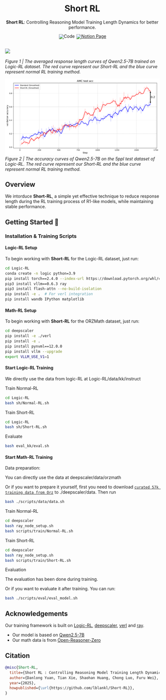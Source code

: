 <div align="center">

# Short RL

**Short RL**: Controlling Reasoning Model Training Length Dynamics for better performance.

<div>

</div>
</div>

<div align="center" style="line-height: 1;">
    <a href="https://github.com/lblankl/Short-RL" style="margin: 2px;"><img alt="Code" src="https://img.shields.io/badge/Short%20RL-0000?style=for-the-badge&logo=github&logoColor=000&logoColor=white" style="display: inline-block; vertical-align: middle;"/></a>
  

  <a href="https://www.notion.so/Short-RL-Controlling-Reasoning-Model-Training-Length-Dynamics-with-better-performance-1b298c6782a281059383edd683ab16c0" target="_blank">
  <img alt="Notion Page"
    src="https://img.shields.io/badge/Notion-%23000000.svg?style=for-the-badge&logo=notion&logoColor=white"/></a>

</div>

<div>
<br>

</div>

![](figure/kk-length.png)

*Figure 1 | The averaged response length curves of Qwen2.5-7B trained on Logic-RL dataset. The red curve represent our Short-RL and the blue curve represent normal RL training method.*

![](figure/kk-eval.png)
*Figure 2 | The accuracy curves of Qwen2.5-7B on the 5ppl test dataset of Logic-RL. The red curve represent our Short-RL and the blue curve represent normal RL training method.*

## Overview
We intorduce **Short-RL**, a simple yet effective technique to reduce response length during the RL training process of R1-like models, while maintaining stable performance.

## Getting Started 🚀

### Installation & Training Scripts

#### Logic-RL Setup

To begin working with **Short-RL** for the Logic-RL dataset, just run:

```bash
cd Logic-RL
conda create -n logic python=3.9
pip install torch==2.4.0 --index-url https://download.pytorch.org/whl/cu121
pip3 install vllm==0.6.3 ray
pip3 install flash-attn --no-build-isolation
pip install -e .  # For verl integration
pip install wandb IPython matplotlib
```
#### Math-RL Setup

To begin working with **Short-RL** for the ORZMath dataset, just run:

```bash
cd deepscaler
pip install -e ./verl
pip install -e .
pip install pynvml==12.0.0
pip install vllm --upgrade
export VLLM_USE_V1=1
```
#### Start Logic-RL Training

We directly use the data from logic-RL at Logic-RL/data/kk/instruct

Train Normal-RL

```bash
cd Logic-RL
bash sh/Normal-RL.sh
```
Train Short-RL

```bash
cd Logic-RL
bash sh/Short-RL.sh
```

Evaluate

```bash
bash eval_kk/eval.sh
```

#### Start Math-RL Training

Data preparation: 

You can directly use the data at deepscaler/data/orzmath

Or if you want to prepare it yourself, first you need to download [`curated 57k training data from Orz`](https://github.com/Open-Reasoner-Zero/Open-Reasoner-Zero/tree/main/data) to ./deepscaler/data.
Then run
```bash 
bash ./scripts/data/data.sh
```

Train Normal-RL

```bash
cd deepscaler
bash ray_node_setup.sh
bash scripts/train/Normal-RL.sh
```

Train Short-RL
```bash
cd deepscaler
bash ray_node_setup.sh
bash scripts/train/Short-RL.sh
```

Evaluation

The evaluation has been done during training.

Or if you want to evaluate it after training. You can run:

```bash
bash ./scripts/eval/eval_model.sh
```

## Acknowledgements

Our training framework is built on [Logic-RL](https://github.com/Unakar/Logic-RL), [deepscaler](https://github.com/agentica-project/deepscaler), [verl](https://github.com/volcengine/verl) and [ray](https://github.com/ray-project/ray).
- Our model is based on [Qwen2.5-7B](https://huggingface.co/Qwen/Qwen2.5-7B)
- Our math data is from [Open-Reasoner-Zero](https://github.com/Open-Reasoner-Zero/Open-Reasoner-Zero)


## Citation

```bibtex
@misc{Short-RL,
  title={Short RL : Controlling Reasoning Model Training Length Dynamics with better performance},
  author={Danlong Yuan, Tian Xie, Shaohan Huang, Chong Luo, Furu Wei},
  year={2025},
  howpublished={\url{https://github.com/lblankl/Short-RL}},
}
```